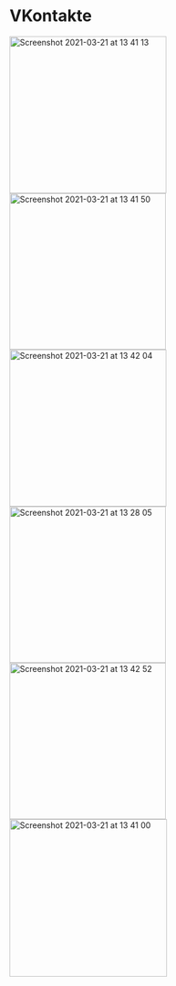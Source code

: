 # VKontakte
<img width="275" alt="Screenshot 2021-03-21 at 13 41 13" src="https://user-images.githubusercontent.com/38477356/111901931-e25f2a80-8a4b-11eb-852d-fbfbcddc640f.png">

<img width="274" alt="Screenshot 2021-03-21 at 13 41 50" src="https://user-images.githubusercontent.com/38477356/111901932-e4c18480-8a4b-11eb-8f14-486c64d96e40.png">
<img width="275" alt="Screenshot 2021-03-21 at 13 42 04" src="https://user-images.githubusercontent.com/38477356/111901941-ea1ecf00-8a4b-11eb-81ce-3c75421556c4.png">
<img width="274" alt="Screenshot 2021-03-21 at 13 28 05" src="https://user-images.githubusercontent.com/38477356/111901943-ebe89280-8a4b-11eb-8fa6-e28199f81e2f.png">
<img width="274" alt="Screenshot 2021-03-21 at 13 42 52" src="https://user-images.githubusercontent.com/38477356/111901947-f0ad4680-8a4b-11eb-8173-16e1a2ee1b62.png">
<img width="276" alt="Screenshot 2021-03-21 at 13 41 00" src="https://user-images.githubusercontent.com/38477356/111901949-f3a83700-8a4b-11eb-85b1-92ebea4b09e6.png">
